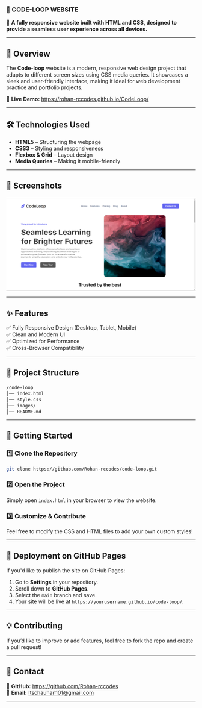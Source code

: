 ### **📌 CODE-LOOP WEBSITE**  

🚀 **A fully responsive website built with HTML and CSS, designed to provide a seamless user experience across all devices.**  

---

## **📖 Overview**  
The **Code-loop** website is a modern, responsive web design project that adapts to different screen sizes using CSS media queries. It showcases a sleek and user-friendly interface, making it ideal for web development practice and portfolio projects.

🔗 **Live Demo:** https://rohan-rccodes.github.io/CodeLoop/  

---

## **🛠️ Technologies Used**  
- **HTML5** – Structuring the webpage  
- **CSS3** – Styling and responsiveness  
- **Flexbox & Grid** – Layout design  
- **Media Queries** – Making it mobile-friendly  

---

## **📸 Screenshots**  
<img src="https://github.com/Rohan-rccodes/CodeLoop/blob/main/images/preview.png" width="700">

---

## **✨ Features**  
✅ Fully Responsive Design (Desktop, Tablet, Mobile)  
✅ Clean and Modern UI  
✅ Optimized for Performance  
✅ Cross-Browser Compatibility  

---

## **📂 Project Structure**  
```
/code-loop
│── index.html
│── style.css
├── images/
│── README.md
```

---

## **🚀 Getting Started**  

### **1️⃣ Clone the Repository**
```bash
git clone https://github.com/Rohan-rccodes/code-loop.git
```

### **2️⃣ Open the Project**  
Simply open `index.html` in your browser to view the website.  

### **3️⃣ Customize & Contribute**  
Feel free to modify the CSS and HTML files to add your own custom styles!  

---

## **📌 Deployment on GitHub Pages**  
If you'd like to publish the site on GitHub Pages:  
1. Go to **Settings** in your repository.  
2. Scroll down to **GitHub Pages**.  
3. Select the `main` branch and save.  
4. Your site will be live at `https://yourusername.github.io/code-loop/`.  

---

## **💡 Contributing**  
If you’d like to improve or add features, feel free to fork the repo and create a pull request!  

---

## **📩 Contact**  
🔗 **GitHub:** https://github.com/Rohan-rccodes  
📧 **Email:** Itschauhan101@gmail.com 

---
